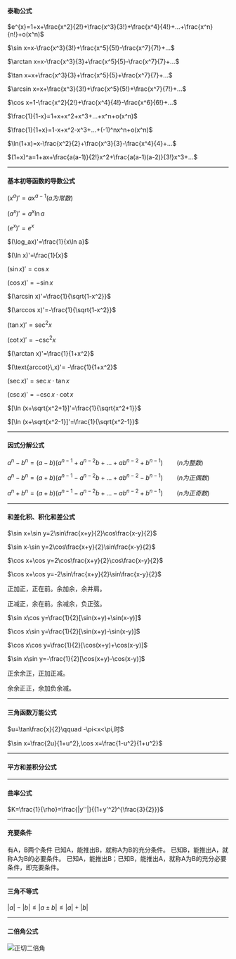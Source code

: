 #### 泰勒公式 ####

$e^{x}=1+x+\frac{x^2}{2!}+\frac{x^3}{3!}+\frac{x^4}{4!}+...+\frac{x^n}{n!}+o(x^n)$

$\sin x=x-\frac{x^3}{3!}+\frac{x^5}{5!}-\frac{x^7}{7!}+...$

$\arctan x=x-\frac{x^3}{3}+\frac{x^5}{5}-\frac{x^7}{7}+...$

$\tan x=x+\frac{x^3}{3}+\frac{x^5}{5}+\frac{x^7}{7}+...$

$\arcsin x=x+\frac{x^3}{3!}+\frac{x^5}{5!}+\frac{x^7}{7!}+...$

$\cos x=1-\frac{x^2}{2!}+\frac{x^4}{4!}-\frac{x^6}{6!}+...$

$\frac{1}{1-x}=1+x+x^2+x^3+...+x^n+o(x^n)$

$\frac{1}{1+x}=1-x+x^2-x^3+...+(-1)^nx^n+o(x^n)$

$\ln(1+x)=x-\frac{x^2}{2}+\frac{x^3}{3}-\frac{x^4}{4}+...$

$(1+x)^a=1+ax+\frac{a(a-1)}{2!}x^2+\frac{a(a-1)(a-2)}{3!}x^3+...$

***

#### 基本初等函数的导数公式

$(x^a)'=ax^{a-1}(a为常数)$

$(a^x)'=a^x\ln a$

$(e^x)'=e^x$

$(\log_ax)'=\frac{1}{x\ln a}$

$(\ln x)'=\frac{1}{x}$

$(\sin x)'=\cos x$

$(\cos x)'=-\sin x$

$(\arcsin x)'=\frac{1}{\sqrt{1-x^2}}$

$(\arccos x)'=-\frac{1}{\sqrt{1-x^2}}$

$(\tan x)'=\sec^2 x$

$(\cot x)'=-\csc^2x$

$(\arctan x)'=\frac{1}{1+x^2}$

$(\text{arccot}\,x)'= -\frac{1}{1+x^2}$

$(\sec x)'=\sec x\cdot\tan x$

$(\csc x)'=-\csc x\cdot\cot x$

$[\ln (x+\sqrt{x^2+1}]'=\frac{1}{\sqrt{x^2+1}}$

$[\ln (x+\sqrt{x^2-1}]'=\frac{1}{\sqrt{x^2-1}}$

***

#### 因式分解公式

$a^n-b^n=(a-b)(a^{n-1}+a^{n-2}b+...+ab^{n-2}+b^{n-1})\qquad(n为整数)$

$a^n-b^n=(a+b)(a^{n-1}-a^{n-2}b+...+ab^{n-2}-b^{n-1})\qquad(n为正偶数)$

$a^n+b^n=(a+b)(a^{n-1}-a^{n-2}b+...-ab^{n-2}+b^{n-1})\qquad(n为正奇数)$

***

#### 和差化积、积化和差公式

$\sin x+\sin y=2\sin\frac{x+y}{2}\cos\frac{x-y}{2}$

$\sin x-\sin y=2\cos\frac{x+y}{2}\sin\frac{x-y}{2}$

$\cos x+\cos y=2\cos\frac{x+y}{2}\cos\frac{x-y}{2}$

$\cos x+\cos y=-2\sin\frac{x+y}{2}\sin\frac{x-y}{2}$

正加正，正在前。余加余，余并肩。

正减正，余在前。余减余，负正弦。



$\sin x\cos y=\frac{1}{2}[\sin(x+y)+\sin(x-y)]$

$\cos x\sin y=\frac{1}{2}[\sin(x+y)-\sin(x-y)]$

$\cos x\cos y=\frac{1}{2}[\cos(x+y)+\cos(x-y)]$

$\sin x\sin y=-\frac{1}{2}[\cos(x+y)-\cos(x-y)]$

正余余正，正加正减。

余余正正，余加负余减。

****

#### 三角函数万能公式

$u=\tan\frac{x}{2}\qquad -\pi<x<\pi,时$

$\sin x=\frac{2u}{1+u^2},\cos x=\frac{1-u^2}{1+u^2}$

***

#### 平方和差积分公式

***

 #### 曲率公式

$K=\frac{1}{\rho}=\frac{|y''|}{(1+y'^2)^{\frac{3}{2}}}$

***

#### 充要条件

有A，B两个条件
已知A，能推出B，就称A为B的充分条件。
已知B，能推出A，就称A为B的必要条件。
已知A，能推出B；已知B，能推出A，就称A为B的充分必要条件，即充要条件。

***

#### 三角不等式

$|a|-|b| \le |a\pm b|\le |a|+|b|$

***

#### 二倍角公式

![正切二倍角](https://bkimg.cdn.bcebos.com/formula/0a86695a90badbab6599f2d5f3b0f23d.svg)















